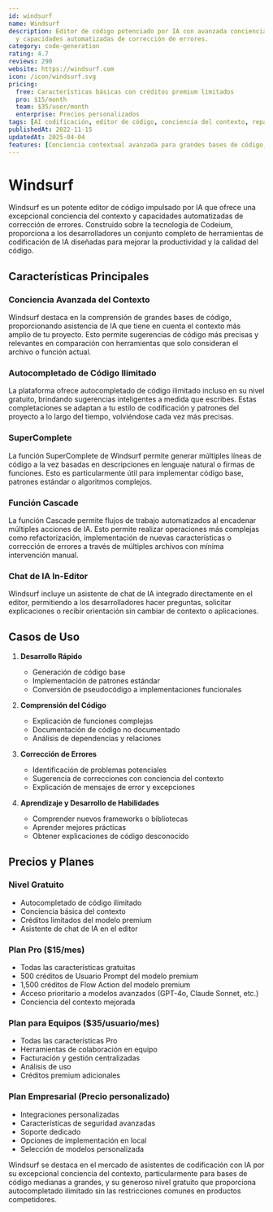 ```yaml
---
id: windsurf
name: Windsurf
description: Editor de código potenciado por IA con avanzada conciencia de contexto
  y capacidades automatizadas de corrección de errores.
category: code-generation
rating: 4.7
reviews: 290
website: https://windsurf.com
icon: /icon/windsurf.svg
pricing:
  free: Características básicas con créditos premium limitados
  pro: $15/month
  team: $35/user/month
  enterprise: Precios personalizados
tags: [AI codificación, editor de código, conciencia del contexto, reparación de errores, finalización de código]
publishedAt: 2022-11-15
updatedAt: 2025-04-04
features: [Conciencia contextual avanzada para grandes bases de código, Autocompletado de código ilimitado, SuperComplete para la generación de código multilinea, Función de cascada para flujos de trabajo automatizados, Asistente de chat de IA en el editor]
---
```

# Windsurf

Windsurf es un potente editor de código impulsado por IA que ofrece una excepcional conciencia del contexto y capacidades automatizadas de corrección de errores. Construido sobre la tecnología de Codeium, proporciona a los desarrolladores un conjunto completo de herramientas de codificación de IA diseñadas para mejorar la productividad y la calidad del código.

## Características Principales

### Conciencia Avanzada del Contexto
Windsurf destaca en la comprensión de grandes bases de código, proporcionando asistencia de IA que tiene en cuenta el contexto más amplio de tu proyecto. Esto permite sugerencias de código más precisas y relevantes en comparación con herramientas que solo consideran el archivo o función actual.

### Autocompletado de Código Ilimitado
La plataforma ofrece autocompletado de código ilimitado incluso en su nivel gratuito, brindando sugerencias inteligentes a medida que escribes. Estas completaciones se adaptan a tu estilo de codificación y patrones del proyecto a lo largo del tiempo, volviéndose cada vez más precisas.

### SuperComplete
La función SuperComplete de Windsurf permite generar múltiples líneas de código a la vez basadas en descripciones en lenguaje natural o firmas de funciones. Esto es particularmente útil para implementar código base, patrones estándar o algoritmos complejos.

### Función Cascade
La función Cascade permite flujos de trabajo automatizados al encadenar múltiples acciones de IA. Esto permite realizar operaciones más complejas como refactorización, implementación de nuevas características o corrección de errores a través de múltiples archivos con mínima intervención manual.

### Chat de IA In-Editor
Windsurf incluye un asistente de chat de IA integrado directamente en el editor, permitiendo a los desarrolladores hacer preguntas, solicitar explicaciones o recibir orientación sin cambiar de contexto o aplicaciones.

## Casos de Uso

1. **Desarrollo Rápido**
   - Generación de código base
   - Implementación de patrones estándar
   - Conversión de pseudocódigo a implementaciones funcionales

2. **Comprensión del Código**
   - Explicación de funciones complejas
   - Documentación de código no documentado
   - Análisis de dependencias y relaciones

3. **Corrección de Errores**
   - Identificación de problemas potenciales
   - Sugerencia de correcciones con conciencia del contexto
   - Explicación de mensajes de error y excepciones

4. **Aprendizaje y Desarrollo de Habilidades**
   - Comprender nuevos frameworks o bibliotecas
   - Aprender mejores prácticas
   - Obtener explicaciones de código desconocido

## Precios y Planes

### Nivel Gratuito
- Autocompletado de código ilimitado
- Conciencia básica del contexto
- Créditos limitados del modelo premium
- Asistente de chat de IA en el editor

### Plan Pro ($15/mes)
- Todas las características gratuitas
- 500 créditos de Usuario Prompt del modelo premium
- 1,500 créditos de Flow Action del modelo premium
- Acceso prioritario a modelos avanzados (GPT-4o, Claude Sonnet, etc.)
- Conciencia del contexto mejorada

### Plan para Equipos ($35/usuario/mes)
- Todas las características Pro
- Herramientas de colaboración en equipo
- Facturación y gestión centralizadas
- Análisis de uso
- Créditos premium adicionales

### Plan Empresarial (Precio personalizado)
- Integraciones personalizadas
- Características de seguridad avanzadas
- Soporte dedicado
- Opciones de implementación en local
- Selección de modelos personalizada

Windsurf se destaca en el mercado de asistentes de codificación con IA por su excepcional conciencia del contexto, particularmente para bases de código medianas a grandes, y su generoso nivel gratuito que proporciona autocompletado ilimitado sin las restricciones comunes en productos competidores.